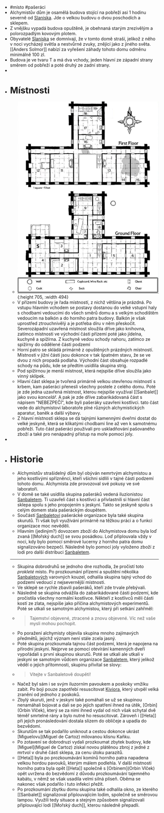 - #místo #pašeráci
- Alchymistův dům je osamělá budova stojící na pobřeží asi 1 hodinu severně od [Slaniska](Slanisko). Jde o velkou budovu o dvou poschodích a sklepem.
- Z vnějšku vypadá budova opuštěně, je obehnaná starým zrezivělým a polorozpadlým kovovým plotem.
- Obyvatelé [Slaniska](Slanisko) se domnívají, že v tomto domě straší, jelikož z něho v noci vycházejí světla a nestvůrné zvuky, znějící jako z jiného světa. [[Anders Solmor]] nabízí za vyřešení záhady tohoto domu odměnu minimálně 100 zl.
- Budova je ve tvaru T a má dva vchody, jeden hlavní ze západní strany směrem od pobřeží a poté druhý ze zadní strany.
-
- # Místnosti
	- ![Alchymistův dům mapa](../assets/images/alchymistuv_dum_mapa.png){:height 705, :width 494}
	- V přízemí budovy je řada místností, z nichž většina je prázdná. Po vstupu hlavním vchodem se postavy dostanou do velké vstupní haly s chodbami vedoucími do všech směrů domu a s velkým schodištěm vedoucím na balkón a do horního patra budovy. Balkón je však uprostřed ztrouchnivělý a je potřeba díru v něm přeskočit. Severozápadní uzavřená místnost sloužila dříve jako knihovna, zatímco místnosti ve východní části přízemí poté jako jídelna, kuchyně a spižírna. Z kuchyně vedou schody nahoru, zatímco ze spižírny do oddělené části podzemí
	- Horní patro se skládá primárně z opuštěných prázdných místností. Místnosti v jižní části jsou dokonce v tak špatném stavu, že se ve dvou z nich propadá podlaha. Východní část obsahuje rozpadlé schody na půdu, kde se předtím usídlila skupina strig.
	- Pod spižírnou je menší místnost, která nejspíše dříve sloužila jako vinný sklípek.
	- Hlavní část sklepa je tvořená primárně velkou otevřenou místností s krbem, kam pašeráci přenesli všechny postele z celého domu. Poté je zde jedna uzavřená místnost, kterou nejspíše využíval [[Sanbalet]] jako svou *kancelář*. A pak je zde dříve zabarikádovaná část s nápisem "NEBEZPEČÍ", kde byli pašeráky uzavřeni kostlivci. tato část vede do alchymistovi laboratoře plné různých alchymistických aparatur, baněk a další výbavy.
	- Z hlavní místnosti sklepa se dá tajnými kamennými dveřmi dostat do velké jeskyně, která se klikatými chodbami line až ven k samotnému pobřeží. Tuto část pašeráci používali pro uskladňování pašovaného zboží a také pro nenápadný přístup na moře pomocí joly.
-
- # Historie
	- Alchymistův strašidelný dům byl obýván nemrtvým alchymistou a jeho kostlivými spřízněnci, kteří všichni sídlili v tajné části podzemí tohoto domu. Alchymista zde provozoval své pokusy ve své laboratoři.
	- V domě se také usídlila skupina pašeráků vedená iluzionistou [Sanbaletem](Sanbalet). Ti uzavřeli část s kostlivci a přivlastnili si hlavní část sklepa spolu s jeho propojením s jeskyní. Takto se jeskyně spolu s celým domem stala pašeráckým doupětem.
	- Součástí [Sanbaletovi](Sanbalet) pašerácké organizace byla také skupina skurutů. Ti však byli využíváni primárně na těžkou práci a o funkci organizace moc nevěděli.
	- Hlavním (jediným?) dovozcem zboží do Alchymistova domu byla loď zvaná [[Mořský duch]] se svou posádkou. Loď připlouvala vždy v noci, kdy bylo pomocí směrové lucerny z horního patra domu signalizováno bezpečí. Následně bylo pomocí joly vyloženo zboží z lodi pro další distribuci [Sanbaletem](Sanbalet).
	- ---
	- Skupina dobrodruhů se jednoho dne rozhodla, že pročistí toto *prokleté* místo. Po prozkoumání přízemí a spuštění několika [Sanbaletových](Sanbalet) varovných kouzel, odhalila skupina tajný vchod do podzemí vedoucí z nejsevernější místnosti.
	- Ve sklepě se rychle zbavili pašeráků, kteří zde trvale přebývali.
	- Následně se skupina odvážila do zabarikádované části podzemí, kde pročistila všechny normální kostlivce. Někteří z kostlivců měli části kostí ze zlata, nejspíše jako příčina alchymistových experimentů. Poté se utkali se samotným alchymistou, který při setkání zahřměl:
	- > Tajemství objevené, ztracené a znovu objevené. Víc než vaše mysli mohou pochopit.
	- Po poražení alchymisty objevila skupina mnoho zajímavých předmětů, jejichž význam není stále zcela jasný.
	- Poté skupina prozkoumala tajnou část podzemí, která je napojena na přírodní jeskyni. Nejprve se pomocí otevírání kamenných dveří vypořádali s první skupinou skurutů. Poté se utkali ale utkali v jeskyni se samotným vůdcem organizace [Sanbaletem](Sanbalet), který jelikož věděl o jejich přítomnosti, skupinu přivítal se slovy:
	- > Vítejte v Sanbaletově doupěti!
	- Načež byl sám i se svým iluzorním pavoukem a poskoky vmžiku zabit. Po boji pouze zapotřebí resuscitovat [Kiviora](Kivior), který utvpěl velká zranění od jednoho z poskoků.
	- Zbylý skuruti, jenž v jeskyni také pomáhali se už se skupinou nenamáhali bojovat a dali se po jejich spatření ihned na útěk, [Orbin](Orbin Vlček), který se za nimi ihned vydal od nich však schytal dvě téměř smrtelné rány a bylo nutné ho resuscitovat. Zároveň i [[Heta]] při jejich pronásledování dostala slizem do obličeje a upadla do bezvědomí.
	- Skurutům se tak podařilo uniknout a cestou dokonce ukrást [Miguelovu](Miguel de Cartoz) milovanou klisnu Kaňku.
	- Po zotavení se dobrodruzi vydali prozkoumat zbytek budovy, kde [Miguel](Miguel de Cartoz) získal novou plátěnou zbroj z jedné z mrtvol v druhé části sklepa, za cenu útoku parazitů.
	- [[Heta]] byla po prozkoumávání komínů horního patra napadena velkou hordou pavouků, kterým málem podlehla. V další místnosti horního patra byla opět [[Heta]] společně s [Orbinem](Orbin Vlček) opět uvržena do bezvědomí z důvodu prozkoumávání tajemného kabátu, v němž se však usadila velmi silná plíseň. Oběma se nakonec však podařilo i tuto infekci přežít.
	- Po prozkoumání zbytku domu skupina také odhalila okno, ze kterého [[Sanbalet]] signalizoval připlouvajícím lodím, společně se směrovou lampou. Využili tedy situace a stejným způsobem signalizovali připlouvající lodi [[Mořský duch]], kterou následně přepadli.
